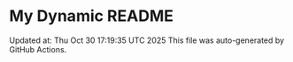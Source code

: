 # My Dynamic README
Updated at: Thu Oct 30 17:19:35 UTC 2025
This file was auto-generated by GitHub Actions.
